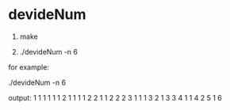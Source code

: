 # devideNum 

1. make

2. ./devideNum -n 6


for example: 

./devideNum -n 6

output:
1 1 1 1 1 1
2 1 1 1 1
2 2 1 1
2 2 2
3 1 1 1
3 2 1
3 3
4 1 1
4 2
5 1
6

